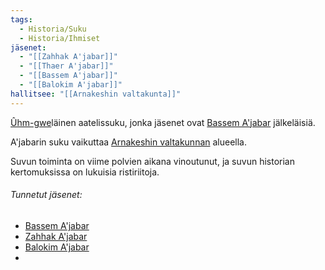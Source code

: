 ```yaml
---
tags:
  - Historia/Suku
  - Historia/Ihmiset
jäsenet:
  - "[[Zahhak A'jabar]]"
  - "[[Thaer A'jabar]]"
  - "[[Bassem A'jabar]]"
  - "[[Balokim A'jabar]]"
hallitsee: "[[Arnakeshin valtakunta]]"
---
```

[Ûhm-gwe](Ûhm-gwe.md)läinen aatelissuku, jonka jäsenet ovat [Bassem A'jabar](Bassem%20A'jabar.md) jälkeläisiä.

A'jabarin suku vaikuttaa [Arnakeshin valtakunnan](Arnakeshin%20valtakunta.md) alueella.

Suvun toiminta on viime polvien aikana vinoutunut, ja suvun historian kertomuksissa on lukuisia ristiriitoja.

###### Tunnetut jäsenet:
- [Bassem A'jabar](Bassem%20A'jabar.md)
- [Zahhak A'jabar](Zahhak%20A'jabar.md)
- [Balokim A'jabar](Balokim%20A'jabar.md)
- 